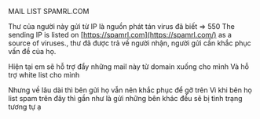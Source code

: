 MAIL LIST SPAMRL.COM 

Thư của người này gửi từ IP là nguồn phát tán virus đã biết => 550 The sending IP is listed on [https://spamrl.com](https://spamrl.com/) as a source of viruses., thư đã được trả về người nhận, người gửi cần khắc phục vấn đề của họ.

Hiện tại em sẽ hỗ trợ đẩy những mail này từ domain xuống cho mình Và hỗ trợ white list cho mình

Nhưng về lâu dài thì bên gửi họ vẫn nên khắc phục để gỡ trên Vì khi bên họ list spam trên đây thì gần như là gửi những bên khác đều sẽ bị tình trạng tương tự ạ
